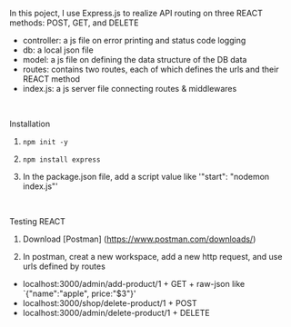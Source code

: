 In this poject, I use Express.js to realize API routing on three REACT methods: POST, GET, and DELETE
- controller: a js file on error printing and status code logging
- db: a local json file 
- model: a js file on defining the data structure of the DB data
- routes: contains two routes, each of which defines the urls and their REACT method
- index.js: a js server file connecting routes & middlewares

<br>

Installation
1. `npm init -y`

2. `npm install express`

3. In the package.json file, add a script value like '"start": "nodemon index.js"'

<br>

Testing REACT
1. Download [Postman] (https://www.postman.com/downloads/)

2. In postman, creat a new workspace, add a new http request, and use urls defined by routes

- localhost:3000/admin/add-product/1 + GET + raw-json like `{"name":"apple", price:"$3"}'
- localhost:3000/shop/delete-product/1 + POST 
- localhost:3000/admin/delete-product/1 + DELETE